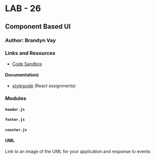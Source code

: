 # LAB - 26

## Component Based UI

### Author: Brandyn Vay

### Links and Resources

- [Code Sandbox](https://codesandbox.io/s/lab-class-26-dsor9)

#### Documentation)

- [styleguide](http://xyz.com) (React assignments)

### Modules

#### `header.js`

#### `footer.js`

#### `counter.js`

#### UML

Link to an image of the UML for your application and response to events
